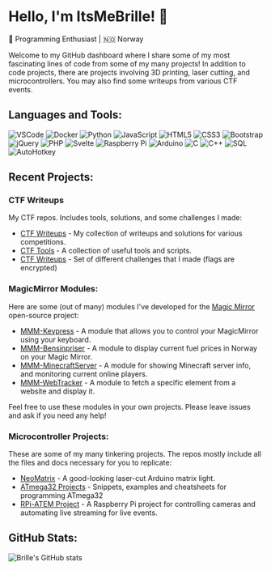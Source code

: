 # Hello, I'm ItsMeBrille! 👋

🚀 Programming Enthusiast | 🇳🇴 Norway

Welcome to my GitHub dashboard where I share some of my most fascinating lines of code from some of my many projects! In addition to code projects, there are projects involving 3D printing, laser cutting, and microcontrollers. You may also find some writeups from various CTF events.

## Languages and Tools:

![VSCode](https://img.shields.io/badge/-VSCode-007ACC?style=flat-square&logo=Visual%20Studio%20Code&logoColor=white)
![Docker](https://img.shields.io/badge/-Docker-2496ED?style=flat-square&logo=docker&logoColor=white)
![Python](https://img.shields.io/badge/-Python-3776AB?style=flat-square&logo=python&logoColor=white)
![JavaScript](https://img.shields.io/badge/-JavaScript-F7DF1E?style=flat-square&logo=javascript&logoColor=black)
![HTML5](https://img.shields.io/badge/-HTML5-E34F26?style=flat-square&logo=html5&logoColor=white)
![CSS3](https://img.shields.io/badge/-CSS3-1572B6?style=flat-square&logo=css3&logoColor=white)
![Bootstrap](https://img.shields.io/badge/-Bootstrap-563D7C?style=flat-square&logo=bootstrap&logoColor=white)
![jQuery](https://img.shields.io/badge/-jQuery-0769AD?style=flat-square&logo=jquery&logoColor=white)
![PHP](https://img.shields.io/badge/-PHP-777BB4?style=flat-square&logo=php&logoColor=white)
![Svelte](https://img.shields.io/badge/-Svelte-FF3E00?style=flat-square&logo=svelte&logoColor=white)
![Raspberry Pi](https://img.shields.io/badge/-Raspberry%20Pi-C51A4A?style=flat-square&logo=raspberry-pi&logoColor=white)
![Arduino](https://img.shields.io/badge/-Arduino-00979D?style=flat-square&logo=arduino&logoColor=white)
![C](https://img.shields.io/badge/-C-00599C?style=flat-square&logo=c&logoColor=white)
![C++](https://img.shields.io/badge/-C++-00599C?style=flat-square&logo=c%2B%2B&logoColor=white)
![SQL](https://img.shields.io/badge/-SQL-336791?style=flat-square&logo=mysql&logoColor=white)
![AutoHotkey](https://img.shields.io/badge/-AutoHotkey-334455?style=flat-square&logo=autohotkey&logoColor=white)

## Recent Projects:

### CTF Writeups

My CTF repos. Includes tools, solutions, and some challenges I made:
- [CTF Writeups](https://github.com/ItsMeBrille/ctf-writeups) - My collection of writeups and solutions for various competitions.
- [CTF Tools](https://github.com/ItsMeBrille/ctf-tools) - A collection of useful tools and scripts.
- [CTF Writeups](https://github.com/ItsMeBrille/ctf-challenges) - Set of different challenges that I made (flags are encrypted)

### MagicMirror Modules:

Here are some (out of many) modules I've developed for the [Magic Mirror](https://magicmirror.builders/) open-source project:
- [MMM-Keypress](https://github.com/ItsMeBrille/MMM-Keypress) - A module that allows you to control your MagicMirror using your keyboard.
- [MMM-Bensinpriser](https://github.com/ItsMeBrille/MMM-Bensinpriser) - A module to display current fuel prices in Norway on your Magic Mirror.
- [MMM-MinecraftServer](https://github.com/ItsMeBrille/MMM-MinecraftServer) - A module for showing Minecraft server info, and monitoring current online players.
- [MMM-WebTracker](https://github.com/ItsMeBrille/MMM-WebTracker) - A module to fetch a specific element from a website and display it.

Feel free to use these modules in your own projects. Please leave issues and ask if you need any help!

### Microcontroller Projects:

These are some of my many tinkering projects. The repos mostly include all the files and docs necessary for you to replicate:
- [NeoMatrix](https://github.com/ItsMeBrille/NeoMatrix) - A good-looking laser-cut Arduino matrix light.
- [ATmega32 Projects](https://github.com/ItsMeBrille/atmega32-projects) - Snippets, examples and cheatsheets for programming ATmega32
- [RPi-ATEM Project](https://github.com/ItsMeBrille/RPi-ATEM) - A Raspberry Pi project for controlling cameras and automating live streaming for live events.

## GitHub Stats:
![Brille's GitHub stats](https://github-readme-stats.vercel.app/api?username=ItsMeBrille&show_icons=true&theme=radical)

